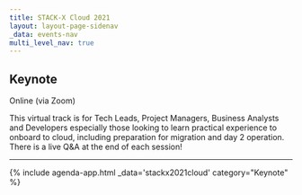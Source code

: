 ```yaml
---
title: STACK-X Cloud 2021
layout: layout-page-sidenav
_data: events-nav
multi_level_nav: true
---
```


<!-- Header -->
## Keynote
<span class="sgds-icon sgds-icon-camera has-text-dark" role="img" aria-label="iconName"></span> Online (via Zoom)

<!-- Content -->
This virtual track is for Tech Leads, Project Managers, Business Analysts and Developers especially those looking to learn practical experience to onboard to cloud, including preparation for migration and day 2 operation. There is a live Q&A at the end of each session!

<hr />

{% include agenda-app.html
    _data='stackx2021cloud'
    category="Keynote"
%}